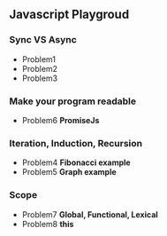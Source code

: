 ## Javascript Playgroud

### Sync VS Async

* Problem1 
* Problem2
* Problem3


### Make your program readable
* Problem6 **PromiseJs**

### Iteration, Induction, Recursion
* Problem4 **Fibonacci example**
* Problem5 **Graph example**


### Scope
* Problem7 **Global, Functional, Lexical**
* Problem8 **this**
